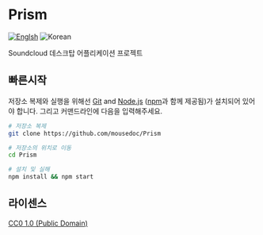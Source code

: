 # Prism

[![Englsh](https://img.shields.io/badge/Language-English-red.svg)](README.md)
![Korean](https://img.shields.io/badge/Language-Korean-lightgrey.svg)

Soundcloud 데스크탑 어플리케이션 프로젝트

## 빠른시작
저장소 복제와 실행을 위해선 [Git](https://git-scm.com) and [Node.js](https://nodejs.org/en/download/) ([npm](http://npmjs.com)과 함께 제공됨)가 설치되어 있어야 합니다. 그리고 커맨드라인에 다음을 입력해주세요.

```bash
# 저장소 복제
git clone https://github.com/mousedoc/Prism

# 저장소의 위치로 이동
cd Prism

# 설치 및 실해
npm install && npm start
```

## 라이센스
[CC0 1.0 (Public Domain)](LICENSE.md)
